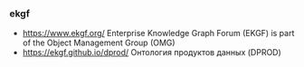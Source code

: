 ### ekgf
- https://www.ekgf.org/ Enterprise Knowledge Graph Forum (EKGF) is part of the Object Management Group (OMG)
- https://ekgf.github.io/dprod/ Онтология продуктов данных (DPROD)
